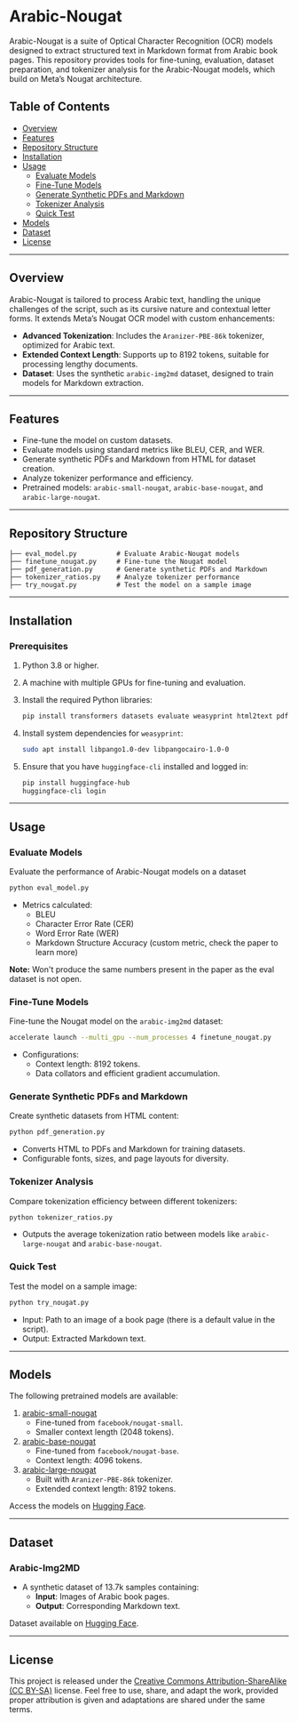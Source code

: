 # Arabic-Nougat

Arabic-Nougat is a suite of Optical Character Recognition (OCR) models designed to extract structured text in Markdown format from Arabic book pages. This repository provides tools for fine-tuning, evaluation, dataset preparation, and tokenizer analysis for the Arabic-Nougat models, which build on Meta’s Nougat architecture.

## Table of Contents

- [Overview](#overview)
- [Features](#features)
- [Repository Structure](#repository-structure)
- [Installation](#installation)
- [Usage](#usage)
  - [Evaluate Models](#evaluate-models)
  - [Fine-Tune Models](#fine-tune-models)
  - [Generate Synthetic PDFs and Markdown](#generate-synthetic-pdfs-and-markdown)
  - [Tokenizer Analysis](#tokenizer-analysis)
  - [Quick Test](#quick-test)
- [Models](#models)
- [Dataset](#dataset)
- [License](#license)

---

## Overview

Arabic-Nougat is tailored to process Arabic text, handling the unique challenges of the script, such as its cursive nature and contextual letter forms. It extends Meta’s Nougat OCR model with custom enhancements:
- **Advanced Tokenization**: Includes the `Aranizer-PBE-86k` tokenizer, optimized for Arabic text.
- **Extended Context Length**: Supports up to 8192 tokens, suitable for processing lengthy documents.
- **Dataset**: Uses the synthetic `arabic-img2md` dataset, designed to train models for Markdown extraction.

---

## Features

- Fine-tune the model on custom datasets.
- Evaluate models using standard metrics like BLEU, CER, and WER.
- Generate synthetic PDFs and Markdown from HTML for dataset creation.
- Analyze tokenizer performance and efficiency.
- Pretrained models: `arabic-small-nougat`, `arabic-base-nougat`, and `arabic-large-nougat`.

---

## Repository Structure

```
├── eval_model.py          # Evaluate Arabic-Nougat models
├── finetune_nougat.py     # Fine-tune the Nougat model
├── pdf_generation.py      # Generate synthetic PDFs and Markdown
├── tokenizer_ratios.py    # Analyze tokenizer performance
├── try_nougat.py          # Test the model on a sample image
```

---

## Installation

### Prerequisites
1. Python 3.8 or higher.
2. A machine with multiple GPUs for fine-tuning and evaluation.
3. Install the required Python libraries:
   ```bash
   pip install transformers datasets evaluate weasyprint html2text pdf2image pillow tabulate bidi arabic-reshaper colorama filelock tqdm
   ```

4. Install system dependencies for `weasyprint`:
   ```bash
   sudo apt install libpango1.0-dev libpangocairo-1.0-0
   ```

5. Ensure that you have `huggingface-cli` installed and logged in:
   ```bash
   pip install huggingface-hub
   huggingface-cli login
   ```

---

## Usage

### Evaluate Models

Evaluate the performance of Arabic-Nougat models on a dataset
```bash
python eval_model.py
```
- Metrics calculated:
  - BLEU
  - Character Error Rate (CER)
  - Word Error Rate (WER)
  - Markdown Structure Accuracy (custom metric, check the paper to learn more)

**Note:** Won't produce the same numbers present in the paper as the eval dataset is not open.

### Fine-Tune Models

Fine-tune the Nougat model on the `arabic-img2md` dataset:
```bash
accelerate launch --multi_gpu --num_processes 4 finetune_nougat.py
```
- Configurations:
  - Context length: 8192 tokens.
  - Data collators and efficient gradient accumulation.

### Generate Synthetic PDFs and Markdown

Create synthetic datasets from HTML content:
```bash
python pdf_generation.py
```
- Converts HTML to PDFs and Markdown for training datasets.
- Configurable fonts, sizes, and page layouts for diversity.

### Tokenizer Analysis

Compare tokenization efficiency between different tokenizers:
```bash
python tokenizer_ratios.py
```
- Outputs the average tokenization ratio between models like `arabic-large-nougat` and `arabic-base-nougat`.

### Quick Test

Test the model on a sample image:
```bash
python try_nougat.py
```
- Input: Path to an image of a book page (there is a default value in the script).
- Output: Extracted Markdown text.

---

## Models

The following pretrained models are available:
1. [arabic-small-nougat](https://huggingface.co/MohamedRashad/arabic-small-nougat)
   - Fine-tuned from `facebook/nougat-small`.
   - Smaller context length (2048 tokens).
2. [arabic-base-nougat](https://huggingface.co/MohamedRashad/arabic-base-nougat)
   - Fine-tuned from `facebook/nougat-base`.
   - Context length: 4096 tokens.
3. [arabic-large-nougat](https://huggingface.co/MohamedRashad/arabic-large-nougat)
   - Built with `Aranizer-PBE-86k` tokenizer.
   - Extended context length: 8192 tokens.

Access the models on [Hugging Face](https://huggingface.co/collections/MohamedRashad/arabic-nougat-673a3f540bd92904c9b92a8e).

---

## Dataset

### Arabic-Img2MD
- A synthetic dataset of 13.7k samples containing:
  - **Input**: Images of Arabic book pages.
  - **Output**: Corresponding Markdown text.

Dataset available on [Hugging Face](https://huggingface.co/datasets/MohamedRashad/arabic-img2md).

---

## License

This project is released under the [Creative Commons Attribution-ShareAlike (CC BY-SA)](https://creativecommons.org/licenses/by-sa/4.0/) license. Feel free to use, share, and adapt the work, provided proper attribution is given and adaptations are shared under the same terms.
